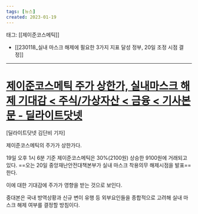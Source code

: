```yaml
---
tags: [뉴스]
created: 2023-01-19
---
```


태그: [[제이준코스메틱]]
- [[230118_실내 마스크 해제에 필요한 3가지 지표 달성 정부, 20일 조정 시점 결정]]

___

# [제이준코스메틱 주가 상한가, 실내마스크 해제 기대감 < 주식/가상자산 < 금융 < 기사본문 - 딜라이트닷넷](https://www.delighti.co.kr/news/articleView.html?idxno=45486)
[딜라이트닷넷 김단비 기자] 

제이준코스메틱의 주가가 상한가다.

19일 오후 1시 6분 기준 제이준코스메틱은 30%(2100원) 상승한 9100원에 거래되고 있다.
==오는 20일 중앙재난안전대책본부가 실내 마스크 착용의무 해제시점을 발표==한다.

이에 대한 기대감에 주가가 영향을 받는 것으로 보인다.

중대본은 국내 방역상황과 신규 변이 유행 등 외부요인들을 종합적으로 고려해 실내 마스크 해제 여부를 결정할 방침이다.
